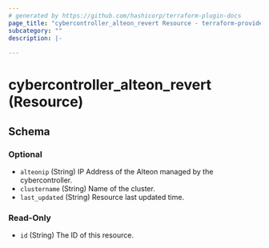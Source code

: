 ```yaml
---
# generated by https://github.com/hashicorp/terraform-plugin-docs
page_title: "cybercontroller_alteon_revert Resource - terraform-provider-cybercontroller"
subcategory: ""
description: |-
  
---
```


# cybercontroller_alteon_revert (Resource)





<!-- schema generated by tfplugindocs -->
## Schema

### Optional

- `alteonip` (String) IP Address of the Alteon managed by the cybercontroller.
- `clustername` (String) Name of the cluster.
- `last_updated` (String) Resource last updated time.

### Read-Only

- `id` (String) The ID of this resource.
